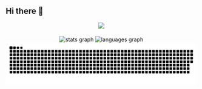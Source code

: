 ## Hi there 👋
<div align="center">
  <img src="https://media0.giphy.com/media/5Z4MCUcKSKFtOOEsb4/giphy.gif?cid=ecf05e473uhnikqqk51u1cf7zkm75dtavi5jwofqsfcicxzt&rid=giphy.gif&ct=g" width="300" />
</div>

<br />

<div align="center">
  <img src="https://github-readme-stats.vercel.app/api?hide_title=false&hide_rank=false&show_icons=true&include_all_commits=true&count_private=true&disable_animations=false&theme=dark&locale=en&hide_border=false&username=KULBOONANAKE" height="150" alt="stats graph"  />
  <img src="https://github-readme-stats.vercel.app/api/top-langs?locale=en&hide_title=false&layout=compact&card_width=320&langs_count=5&theme=dark&hide_border=false&username=KULBOONANAKE" height="150" alt="languages graph"  />
</div>

<div align="center">
  <img src="https://github.com/KULBOONANAKE/KULBOONANAKE/blob/output/github-contribution-grid-snake.svg" alt="Snake animation" />
</div>

<!--

Here are some ideas to get you started:

- 🔭 I’m currently working on ...
- 🌱 I’m currently learning ...
- 👯 I’m looking to collaborate on ...
- 🤔 I’m looking for help with ...
- 💬 Ask me about ...
- 📫 How to reach me: ...
- 😄 Pronouns: ...
- ⚡ Fun fact: ...
-->
